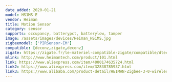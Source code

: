 ```yaml
---
date_added: 2020-01-21
model: HS1MS-E
vendor: Heiman
title: Motion Sensor
category: sensor
supports: occupancy, batterypct, batterylow, tamper
image: /assets/images/devices/Heiman_HS1MS.jpg
zigbeemodel: ['PIRSensor-EM']
compatible: [deconz,zigate,deconz]
zigate: https://zigate.fr/le-materiel-compatible-zigate/compatible/dtecteurdemouvement-
mlink: http://www.heimantech.com/product/101.html
link: https://www.aliexpress.com/item/4000174635724.html
link2: https://www.aliexpress.com/item/32838785937.html
link3: https://www.alibaba.com/product-detail/HEIMAN-Zigbee-3-0-wireless-PIR_60308973311.html
---
```



